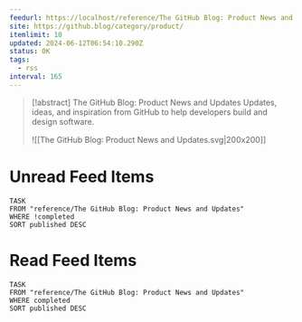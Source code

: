```yaml
---
feedurl: https://localhost/reference/The GitHub Blog꞉ Product News and Updates/assets/feed.xml
site: https://github.blog/category/product/
itemlimit: 10
updated: 2024-06-12T06:54:10.290Z
status: OK
tags:
  - rss
interval: 165
---
```


> [!abstract] The GitHub Blog: Product News and Updates
> Updates, ideas, and inspiration from GitHub to help developers build and design software.
>
> ![[The GitHub Blog꞉ Product News and Updates.svg|200x200]]
# Unread Feed Items
~~~dataview
TASK
FROM "reference/The GitHub Blog꞉ Product News and Updates"
WHERE !completed
SORT published DESC
~~~

# Read Feed Items
~~~dataview
TASK
FROM "reference/The GitHub Blog꞉ Product News and Updates"
WHERE completed
SORT published DESC
~~~
